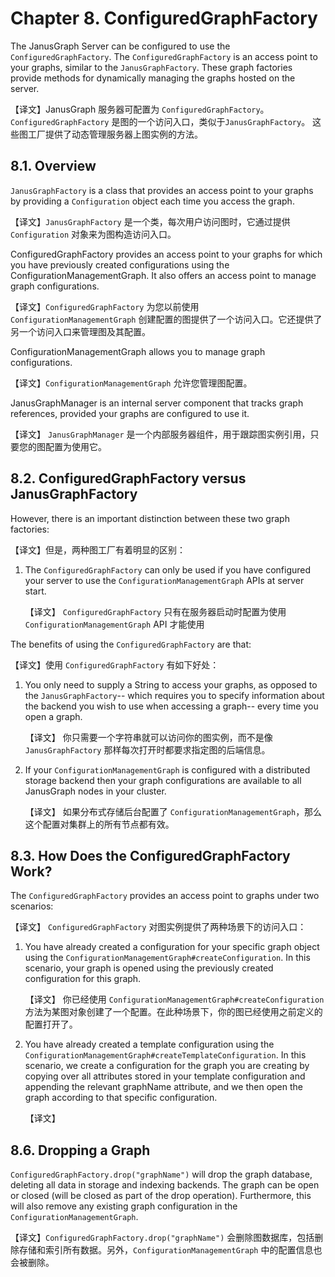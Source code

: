 
# Chapter 8. ConfiguredGraphFactory
The JanusGraph Server can be configured to use the `ConfiguredGraphFactory`. The `ConfiguredGraphFactory` is an access point to your graphs, similar to the `JanusGraphFactory`. These graph factories provide methods for dynamically managing the graphs hosted on the server.

【译文】JanusGraph 服务器可配置为 `ConfiguredGraphFactory`。 `ConfiguredGraphFactory` 是图的一个访问入口，类似于`JanusGraphFactory`。 这些图工厂提供了动态管理服务器上图实例的方法。

## 8.1. Overview
`JanusGraphFactory` is a class that provides an access point to your graphs by providing a `Configuration` object each time you access the graph.

【译文】`JanusGraphFactory` 是一个类，每次用户访问图时，它通过提供 `Configuration` 对象来为图构造访问入口。

ConfiguredGraphFactory provides an access point to your graphs for which you have previously created configurations using the ConfigurationManagementGraph. It also offers an access point to manage graph configurations.

【译文】`ConfiguredGraphFactory` 为您以前使用 `ConfigurationManagementGraph` 创建配置的图提供了一个访问入口。它还提供了另一个访问入口来管理图及其配置。

ConfigurationManagementGraph allows you to manage graph configurations.

【译文】`ConfigurationManagementGraph` 允许您管理图配置。

JanusGraphManager is an internal server component that tracks graph references, provided your graphs are configured to use it.

【译文】 `JanusGraphManager` 是一个内部服务器组件，用于跟踪图实例引用，只要您的图配置为使用它。

## 8.2. ConfiguredGraphFactory versus JanusGraphFactory
However, there is an important distinction between these two graph factories:

【译文】但是，两种图工厂有着明显的区别：

1. The `ConfiguredGraphFactory` can only be used if you have configured your server to use the `ConfigurationManagementGraph` APIs at server start.
    
    【译文】 `ConfiguredGraphFactory` 只有在服务器启动时配置为使用 `ConfigurationManagementGraph` API 才能使用

The benefits of using the `ConfiguredGraphFactory` are that:

【译文】使用 `ConfiguredGraphFactory` 有如下好处：

1. You only need to supply a String to access your graphs, as opposed to the `JanusGraphFactory`-- which requires you to specify information about the backend you wish to use when accessing a graph-- every time you open a graph.

    【译文】 你只需要一个字符串就可以访问你的图实例，而不是像 `JanusGraphFactory` 那样每次打开时都要求指定图的后端信息。

2. If your `ConfigurationManagementGraph` is configured with a distributed storage backend then your graph configurations are available to all JanusGraph nodes in your cluster.

    【译文】 如果分布式存储后台配置了 `ConfigurationManagementGraph`，那么这个配置对集群上的所有节点都有效。

## 8.3. How Does the ConfiguredGraphFactory Work?
The `ConfiguredGraphFactory` provides an access point to graphs under two scenarios:

【译文】 `ConfiguredGraphFactory` 对图实例提供了两种场景下的访问入口：

1. You have already created a configuration for your specific graph object using the `ConfigurationManagementGraph#createConfiguration`. In this scenario, your graph is opened using the previously created configuration for this graph.

    【译文】 你已经使用 `ConfigurationManagementGraph#createConfiguration` 方法为某图对象创建了一个配置。在此种场景下，你的图已经使用之前定义的配置打开了。

2. You have already created a template configuration using the `ConfigurationManagementGraph#createTemplateConfiguration`. In this scenario, we create a configuration for the graph you are creating by copying over all attributes stored in your template configuration and appending the relevant graphName attribute, and we then open the graph according to that specific configuration.

    【译文】

## 8.6. Dropping a Graph
`ConfiguredGraphFactory.drop("graphName")` will drop the graph database, deleting all data in storage and indexing backends. The graph can be open or closed (will be closed as part of the drop operation). Furthermore, this will also remove any existing graph configuration in the `ConfigurationManagementGraph`.

【译文】`ConfiguredGraphFactory.drop("graphName")` 会删除图数据库，包括删除存储和索引所有数据。另外，`ConfigurationManagementGraph` 中的配置信息也会被删除。